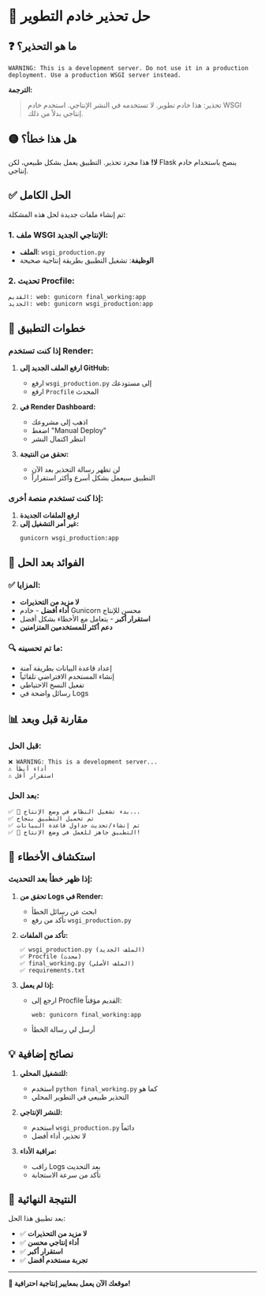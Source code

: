 # 🔧 حل تحذير خادم التطوير

## ❓ ما هو التحذير؟

```
WARNING: This is a development server. Do not use it in a production deployment. Use a production WSGI server instead.
```

**الترجمة:**
> تحذير: هذا خادم تطوير. لا تستخدمه في النشر الإنتاجي. استخدم خادم WSGI إنتاجي بدلاً من ذلك.

## 🟡 هل هذا خطأ؟

**لا!** هذا مجرد تحذير. التطبيق يعمل بشكل طبيعي، لكن Flask ينصح باستخدام خادم إنتاجي.

## ✅ الحل الكامل

تم إنشاء ملفات جديدة لحل هذه المشكلة:

### 1. ملف WSGI الإنتاجي الجديد:
- **الملف**: `wsgi_production.py`
- **الوظيفة**: تشغيل التطبيق بطريقة إنتاجية صحيحة

### 2. تحديث Procfile:
```
القديم: web: gunicorn final_working:app
الجديد: web: gunicorn wsgi_production:app
```

## 🚀 خطوات التطبيق

### إذا كنت تستخدم Render:

1. **ارفع الملف الجديد إلى GitHub:**
   - ارفع `wsgi_production.py` إلى مستودعك
   - ارفع `Procfile` المحدث

2. **في Render Dashboard:**
   - اذهب إلى مشروعك
   - اضغط "Manual Deploy"
   - انتظر اكتمال النشر

3. **تحقق من النتيجة:**
   - لن تظهر رسالة التحذير بعد الآن
   - التطبيق سيعمل بشكل أسرع وأكثر استقراراً

### إذا كنت تستخدم منصة أخرى:

1. **ارفع الملفات الجديدة**
2. **غير أمر التشغيل إلى:**
   ```
   gunicorn wsgi_production:app
   ```

## 🎯 الفوائد بعد الحل

### ✅ المزايا:
- **لا مزيد من التحذيرات**
- **أداء أفضل** - خادم Gunicorn محسن للإنتاج
- **استقرار أكبر** - يتعامل مع الأخطاء بشكل أفضل
- **دعم أكثر للمستخدمين المتزامنين**

### 🔍 ما تم تحسينه:
- إعداد قاعدة البيانات بطريقة آمنة
- إنشاء المستخدم الافتراضي تلقائياً
- تفعيل النسخ الاحتياطي
- رسائل واضحة في Logs

## 📊 مقارنة قبل وبعد

### قبل الحل:
```
❌ WARNING: This is a development server...
⚠️ أداء أبطأ
⚠️ استقرار أقل
```

### بعد الحل:
```
✅ 🚀 بدء تشغيل النظام في وضع الإنتاج...
✅ تم تحميل التطبيق بنجاح
✅ تم إنشاء/تحديث جداول قاعدة البيانات
✅ 🎉 التطبيق جاهز للعمل في وضع الإنتاج!
```

## 🔧 استكشاف الأخطاء

### إذا ظهر خطأ بعد التحديث:

1. **تحقق من Logs في Render:**
   - ابحث عن رسائل الخطأ
   - تأكد من رفع `wsgi_production.py`

2. **تأكد من الملفات:**
   ```
   ✅ wsgi_production.py (الملف الجديد)
   ✅ Procfile (محدث)
   ✅ final_working.py (الملف الأصلي)
   ✅ requirements.txt
   ```

3. **إذا لم يعمل:**
   - ارجع إلى Procfile القديم مؤقتاً:
     ```
     web: gunicorn final_working:app
     ```
   - أرسل لي رسالة الخطأ

## 💡 نصائح إضافية

1. **للتشغيل المحلي:**
   - استخدم `python final_working.py` كما هو
   - التحذير طبيعي في التطوير المحلي

2. **للنشر الإنتاجي:**
   - استخدم `wsgi_production.py` دائماً
   - لا تحذير، أداء أفضل

3. **مراقبة الأداء:**
   - راقب Logs بعد التحديث
   - تأكد من سرعة الاستجابة

## 🎉 النتيجة النهائية

بعد تطبيق هذا الحل:
- ✅ **لا مزيد من التحذيرات**
- ✅ **أداء إنتاجي محسن**
- ✅ **استقرار أكبر**
- ✅ **تجربة مستخدم أفضل**

---

**🚀 موقعك الآن يعمل بمعايير إنتاجية احترافية!**
